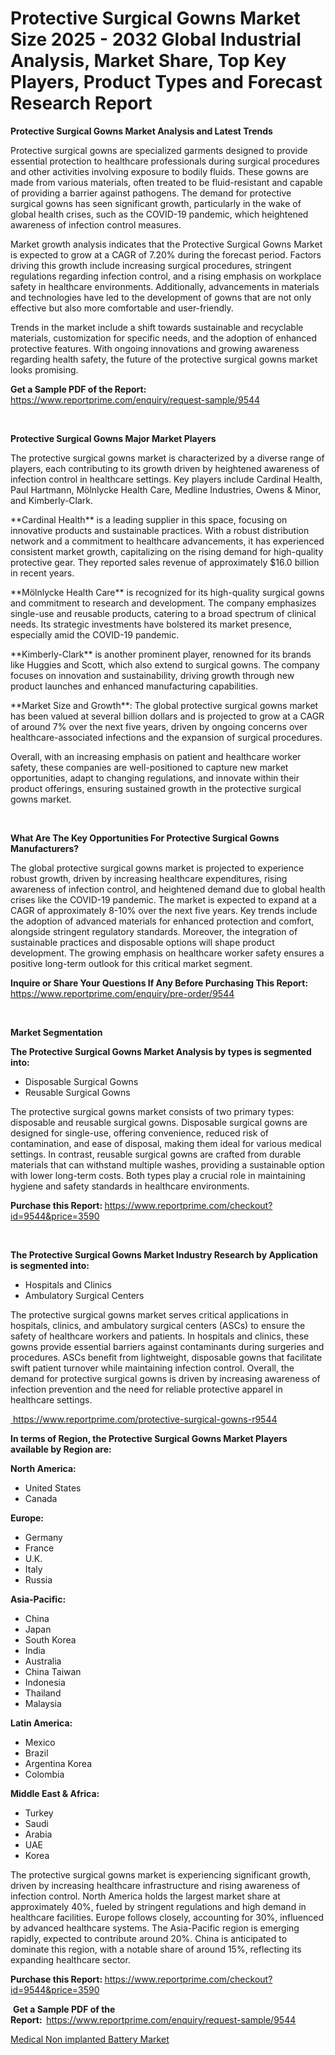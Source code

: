 <p><h1>Protective Surgical Gowns Market Size 2025 - 2032 Global Industrial Analysis, Market Share, Top Key Players, Product Types and Forecast Research Report</h1></p><p><strong>Protective Surgical Gowns Market Analysis and Latest Trends</strong></p>
<p><p>Protective surgical gowns are specialized garments designed to provide essential protection to healthcare professionals during surgical procedures and other activities involving exposure to bodily fluids. These gowns are made from various materials, often treated to be fluid-resistant and capable of providing a barrier against pathogens. The demand for protective surgical gowns has seen significant growth, particularly in the wake of global health crises, such as the COVID-19 pandemic, which heightened awareness of infection control measures.</p><p>Market growth analysis indicates that the Protective Surgical Gowns Market is expected to grow at a CAGR of 7.20% during the forecast period. Factors driving this growth include increasing surgical procedures, stringent regulations regarding infection control, and a rising emphasis on workplace safety in healthcare environments. Additionally, advancements in materials and technologies have led to the development of gowns that are not only effective but also more comfortable and user-friendly. </p><p>Trends in the market include a shift towards sustainable and recyclable materials, customization for specific needs, and the adoption of enhanced protective features. With ongoing innovations and growing awareness regarding health safety, the future of the protective surgical gowns market looks promising.</p></p>
<p><strong>Get a Sample PDF of the Report:&nbsp;</strong> <a href="https://www.reportprime.com/enquiry/request-sample/9544?utm_campaign=2646&utm_medium=2&utm_source=Github&utm_content=ia&utm_term=20032025&utm_id=protective-surgical-gowns">https://www.reportprime.com/enquiry/request-sample/9544</a></p>
<p>&nbsp;</p>
<p><strong>Protective Surgical Gowns Major Market Players</strong></p>
<p><p>The protective surgical gowns market is characterized by a diverse range of players, each contributing to its growth driven by heightened awareness of infection control in healthcare settings. Key players include Cardinal Health, Paul Hartmann, Mölnlycke Health Care, Medline Industries, Owens & Minor, and Kimberly-Clark.</p><p>**Cardinal Health** is a leading supplier in this space, focusing on innovative products and sustainable practices. With a robust distribution network and a commitment to healthcare advancements, it has experienced consistent market growth, capitalizing on the rising demand for high-quality protective gear. They reported sales revenue of approximately $16.0 billion in recent years.</p><p>**Mölnlycke Health Care** is recognized for its high-quality surgical gowns and commitment to research and development. The company emphasizes single-use and reusable products, catering to a broad spectrum of clinical needs. Its strategic investments have bolstered its market presence, especially amid the COVID-19 pandemic. </p><p>**Kimberly-Clark** is another prominent player, renowned for its brands like Huggies and Scott, which also extend to surgical gowns. The company focuses on innovation and sustainability, driving growth through new product launches and enhanced manufacturing capabilities.</p><p>**Market Size and Growth**: The global protective surgical gowns market has been valued at several billion dollars and is projected to grow at a CAGR of around 7% over the next five years, driven by ongoing concerns over healthcare-associated infections and the expansion of surgical procedures.</p><p>Overall, with an increasing emphasis on patient and healthcare worker safety, these companies are well-positioned to capture new market opportunities, adapt to changing regulations, and innovate within their product offerings, ensuring sustained growth in the protective surgical gowns market.</p></p>
<p>&nbsp;</p>
<p><strong>What Are The Key Opportunities For Protective Surgical Gowns Manufacturers?</strong></p>
<p><p>The global protective surgical gowns market is projected to experience robust growth, driven by increasing healthcare expenditures, rising awareness of infection control, and heightened demand due to global health crises like the COVID-19 pandemic. The market is expected to expand at a CAGR of approximately 8-10% over the next five years. Key trends include the adoption of advanced materials for enhanced protection and comfort, alongside stringent regulatory standards. Moreover, the integration of sustainable practices and disposable options will shape product development. The growing emphasis on healthcare worker safety ensures a positive long-term outlook for this critical market segment.</p></p>
<p><strong>Inquire or Share Your Questions If Any Before Purchasing This Report:</strong> <a href="https://www.reportprime.com/enquiry/pre-order/9544?utm_campaign=2646&utm_medium=2&utm_source=Github&utm_content=ia&utm_term=20032025&utm_id=protective-surgical-gowns">https://www.reportprime.com/enquiry/pre-order/9544</a></p>
<p>&nbsp;</p>
<p><strong>Market Segmentation</strong></p>
<p><strong>The Protective Surgical Gowns Market Analysis by types is segmented into:</strong></p>
<p><ul><li>Disposable Surgical Gowns</li><li>Reusable Surgical Gowns</li></ul></p>
<p><p>The protective surgical gowns market consists of two primary types: disposable and reusable surgical gowns. Disposable surgical gowns are designed for single-use, offering convenience, reduced risk of contamination, and ease of disposal, making them ideal for various medical settings. In contrast, reusable surgical gowns are crafted from durable materials that can withstand multiple washes, providing a sustainable option with lower long-term costs. Both types play a crucial role in maintaining hygiene and safety standards in healthcare environments.</p></p>
<p><strong>Purchase this Report:&nbsp;</strong><a href="https://www.reportprime.com/checkout?id=9544&price=3590&utm_campaign=2646&utm_medium=2&utm_source=Github&utm_content=ia&utm_term=20032025&utm_id=protective-surgical-gowns">https://www.reportprime.com/checkout?id=9544&price=3590</a></p>
<p>&nbsp;</p>
<p><strong>The Protective Surgical Gowns Market Industry Research by Application is segmented into:</strong></p>
<p><ul><li>Hospitals and Clinics</li><li>Ambulatory Surgical Centers</li></ul></p>
<p><p>The protective surgical gowns market serves critical applications in hospitals, clinics, and ambulatory surgical centers (ASCs) to ensure the safety of healthcare workers and patients. In hospitals and clinics, these gowns provide essential barriers against contaminants during surgeries and procedures. ASCs benefit from lightweight, disposable gowns that facilitate swift patient turnover while maintaining infection control. Overall, the demand for protective surgical gowns is driven by increasing awareness of infection prevention and the need for reliable protective apparel in healthcare settings.</p></p>
<p><a href="https://www.reportprime.com/protective-surgical-gowns-r9544?utm_campaign=2646&utm_medium=2&utm_source=Github&utm_content=ia&utm_term=20032025&utm_id=protective-surgical-gowns">&nbsp;https://www.reportprime.com/protective-surgical-gowns-r9544</a></p>
<p><strong>In terms of Region, the Protective Surgical Gowns Market Players available by Region are:</strong></p>
<p>
    <p> <strong> North America: </strong>
        <ul>
            <li>United States</li>
            <li>Canada</li>
        </ul>
        </p> 
    <p> <strong> Europe: </strong>
        <ul>
            <li>Germany</li>
            <li>France</li>
            <li>U.K.</li>
            <li>Italy</li>
            <li>Russia</li>
        </ul>
        </p> 
    <p> <strong> Asia-Pacific: </strong>
        <ul>
            <li>China</li>
            <li>Japan</li>
            <li>South Korea</li>
            <li>India</li>
            <li>Australia</li>
            <li>China Taiwan</li>
            <li>Indonesia</li>
            <li>Thailand</li>
            <li>Malaysia</li>
        </ul>
        </p> 
    <p> <strong> Latin America: </strong>
        <ul>
            <li>Mexico</li>
            <li>Brazil</li>
            <li>Argentina Korea</li>
            <li>Colombia</li>
        </ul>
        </p> 
    <p> <strong> Middle East & Africa: </strong>
        <ul>
            <li>Turkey</li>
            <li>Saudi</li>
            <li>Arabia</li>
            <li>UAE</li>
            <li>Korea</li>
        </ul>
    </p>
    </p>
<p><p>The protective surgical gowns market is experiencing significant growth, driven by increasing healthcare infrastructure and rising awareness of infection control. North America holds the largest market share at approximately 40%, fueled by stringent regulations and high demand in healthcare facilities. Europe follows closely, accounting for 30%, influenced by advanced healthcare systems. The Asia-Pacific region is emerging rapidly, expected to contribute around 20%. China is anticipated to dominate this region, with a notable share of around 15%, reflecting its expanding healthcare sector.</p></p>
<p><strong>Purchase this Report: </strong><a href="https://www.reportprime.com/checkout?id=9544&price=3590&utm_campaign=2646&utm_medium=2&utm_source=Github&utm_content=ia&utm_term=20032025&utm_id=protective-surgical-gowns">https://www.reportprime.com/checkout?id=9544&price=3590</a></p>
<p>&nbsp;<strong>Get a Sample PDF of the Report:&nbsp;&nbsp;</strong><a href="https://www.reportprime.com/enquiry/request-sample/9544?utm_campaign=2646&utm_medium=2&utm_source=Github&utm_content=ia&utm_term=20032025&utm_id=protective-surgical-gowns">https://www.reportprime.com/enquiry/request-sample/9544</a></p>
<p><strong></strong></p>
<p><p><a href="https://github.com/mathastilley812967/Market-Research-Report-List-1/blob/main/medical-non-implanted-battery-market.md?utm_campaign=2646&utm_medium=2&utm_source=Github&utm_content=ia&utm_term=20032025&utm_id=protective-surgical-gowns">Medical Non implanted Battery Market</a></p></p>
